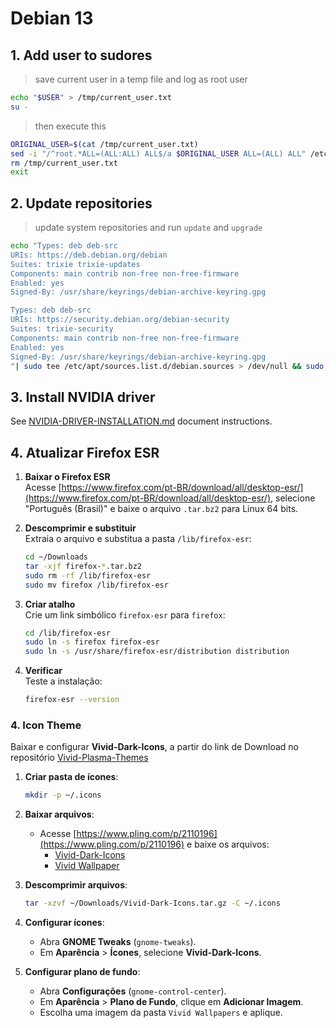 # Debian 13

## 1. Add user to sudores
>save current user in a temp file and log as root user
```bash
echo "$USER" > /tmp/current_user.txt
su - 
```

>then execute this
```bash
ORIGINAL_USER=$(cat /tmp/current_user.txt)
sed -i "/^root.*ALL=(ALL:ALL) ALL$/a $ORIGINAL_USER ALL=(ALL) ALL" /etc/sudoers
rm /tmp/current_user.txt
exit
```

## 2. Update repositories
>update system repositories and run `update` and `upgrade`
```bash
echo "Types: deb deb-src
URIs: https://deb.debian.org/debian
Suites: trixie trixie-updates
Components: main contrib non-free non-free-firmware
Enabled: yes
Signed-By: /usr/share/keyrings/debian-archive-keyring.gpg

Types: deb deb-src
URIs: https://security.debian.org/debian-security
Suites: trixie-security
Components: main contrib non-free non-free-firmware
Enabled: yes
Signed-By: /usr/share/keyrings/debian-archive-keyring.gpg
"| sudo tee /etc/apt/sources.list.d/debian.sources > /dev/null && sudo apt update && apt list --upgradable && sudo apt upgrade
```

## 3. Install NVIDIA driver
See [NVIDIA-DRIVER-INSTALLATION.md](https://github.com/jrfernandodasilva/debian-guide/blob/main/Debian-13/NVIDIA-DRIVERS-INSTALLATION.md) document instructions.

## 4. Atualizar Firefox ESR

1. **Baixar o Firefox ESR**  
   Acesse [https://www.firefox.com/pt-BR/download/all/desktop-esr/](https://www.firefox.com/pt-BR/download/all/desktop-esr/), selecione "Português (Brasil)" e baixe o arquivo `.tar.bz2` para Linux 64 bits.

2. **Descomprimir e substituir**  
   Extraia o arquivo e substitua a pasta `/lib/firefox-esr`:  
   ```sh
   cd ~/Downloads
   tar -xjf firefox-*.tar.bz2
   sudo rm -rf /lib/firefox-esr
   sudo mv firefox /lib/firefox-esr
   ```

3. **Criar atalho**  
   Crie um link simbólico `firefox-esr` para `firefox`:  
   ```sh
   cd /lib/firefox-esr
   sudo ln -s firefox firefox-esr
   sudo ln -s /usr/share/firefox-esr/distribution distribution
   ```

4. **Verificar**  
   Teste a instalação:  
   ```sh
   firefox-esr --version
   ```

### 4. Icon Theme

Baixar e configurar **Vivid-Dark-Icons**, a partir do link de Download no repositório [Vivid-Plasma-Themes](https://github.com/L4ki/Vivid-Plasma-Themes)

1. **Criar pasta de ícones**:
   ```bash
   mkdir -p ~/.icons
   ```

2. **Baixar arquivos**:
   - Acesse [https://www.pling.com/p/2110196](https://www.pling.com/p/2110196) e baixe os arquivos: 
      - [Vivid-Dark-Icons](https://www.pling.com/p/2110189)
      - [Vivid Wallpaper](https://www.pling.com/p/2110165)

3. **Descomprimir arquivos**:
   ```bash
   tar -xzvf ~/Downloads/Vivid-Dark-Icons.tar.gz -C ~/.icons
   ```

4. **Configurar ícones**:
   - Abra **GNOME Tweaks** (`gnome-tweaks`).
   - Em **Aparência** > **Ícones**, selecione **Vivid-Dark-Icons**.

5. **Configurar plano de fundo**:
   - Abra **Configurações** (`gnome-control-center`).
   - Em **Aparência** > **Plano de Fundo**, clique em **Adicionar Imagem**.
   - Escolha uma imagem da pasta `Vivid Wallpapers` e aplique.